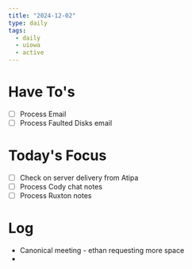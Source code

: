 ```yaml
---
title: "2024-12-02"
type: daily
tags:
  - daily
  - uiowa
  - active
---
```

# Have To's
- [ ] Process Email
- [ ] Process Faulted Disks email

# Today's Focus
- [ ] Check on server delivery from Atipa
- [ ] Process Cody chat notes
- [ ] Process Ruxton notes
# Log 
- Canonical meeting - ethan requesting more space
- 
